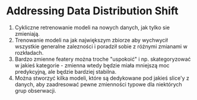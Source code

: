 # Addressing Data Distribution Shift
1. Cykliczne retrenowanie modeli na nowych danych, jak tylko sie zmieniają.
2. Trenowanie modeli na jak największym zbiorze aby wychwycił wszystkie generalne zalezności i poradził sobie z różnymi zmianami w rozkładach.
3. Bardzo zmienne featery można troche "uspokoić" i np. skategoryzować w jakieś kategorie - zmienna wtedy będzie miała mniejszą moc predykcyjną, ale będzie bardziej stabilna.
4. Można stworzyć kilka modeli, które są dedykowane pod jakieś slice'y z danych, aby zaadresować pewne zmienności typowe dla niektórych grup obserwacji.